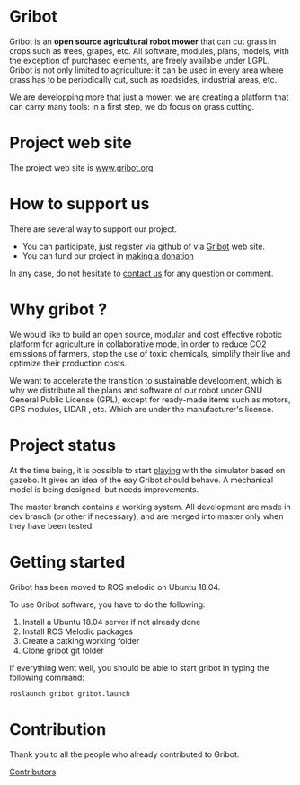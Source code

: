 # Gribot

Gribot is an **open source agricultural robot mower** that can cut grass in crops such as trees, grapes, etc. All software, modules, plans, models, with the exception of purchased elements, are freely available under LGPL.
Gribot is not only limited to agriculture: it can be used in every area where grass has to be periodically cut, such as 
roadsides, industrial areas, etc.

We are developping more that just a mower: we are creating a platform that can carry many tools: in a first step, we do focus on grass cutting.

# Project web site

The project web site is www.gribot.org.

# How to support us

There are several way to support our project.
* You can participate, just register via github of via <a href="https://gribot.org/i-would-like-to-participate/">Gribot</a> web site.
* You can fund our project in <a href="https://gribot.org/donations/support_us/">making a donation</a>  

In any case, do not hesitate to <a href="https://gribot.org/contact-us/">contact us</a> for any question or comment.

# Why gribot ?

We would like to build an open source, modular and cost effective robotic platform for agriculture in collaborative mode,
in order to reduce CO2 emissions of farmers, stop the use of toxic chemicals, simplify their live and optimize their production costs.

We want to accelerate the transition to sustainable development, which is why we distribute all the
plans and software of our robot under GNU General Public License (GPL), except for ready-made
items such as motors, GPS modules, LIDAR , etc. Which are under the manufacturer's license.

# Project status

At the time being, it is possible to start <a href="https://gribot.org/first-test-in-simulator/">playing</a> with the simulator based on gazebo.
It gives an idea of the eay Gribot should behave.
A mechanical model is being designed, but needs improvements. 

The master branch contains a working system. All development are made in dev branch (or other if necessary), and are merged into master only when they have been tested.

# Getting started 

Gribot has been moved to ROS melodic on Ubuntu 18.04.

To use Gribot software, you have to do the following:

1. Install a Ubuntu 18.04 server if not already done
2. Install ROS Melodic packages
3. Create a catking working folder
4. Clone gribot git folder

If everything went well, you should be able to start gribot in typing the following command:

```
roslaunch gribot gribot.launch
```

# Contribution

Thank you to all the people who already contributed to Gribot.

<a href="https://github.com/guycorbaz/gribot/graphs/contributors">Contributors</a>

